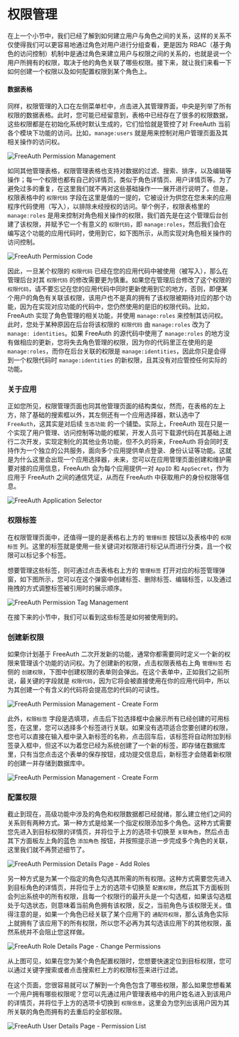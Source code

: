 # 权限管理

在上一个小节中，我们已经了解到如何建立用户与角色之间的关系，这样的关系不仅使得我们可以更容易地通过角色对用户进行分组查看，更是因为 RBAC（基于角色的访问控制）机制中是通过角色来建立用户与权限之间的关系的，也就是说一个用户所拥有的权限，取决于他的角色关联了哪些权限。接下来，就让我们来看一下如何创建一个权限以及如何配置权限到某个角色上。

#### 数据表格

同样，权限管理的入口在左侧菜单栏中，点击进入其管理界面，中央是列举了所有权限的数据表格。此时，您可能已经留意到，表格中已经存在了很多的权限数据，这些权限都是在初始化系统时默认生成的，它们恰恰就是管控了对 FreeAuth 当前各个模块下功能的访问。比如，`manage:users` 就是用来控制对用户管理页面及其相关操作的访问权。

![FreeAuth Permission Management](/assets/manual/permission-management.png)

如同其他管理表格，权限管理表格也支持对数据的过滤、搜索、排序，以及编辑等操作；每一个权限也都有自己的详情页，类似于角色详情页、用户详情页等。为了避免过多的重复，在这里我们就不再对这些基础操作一一展开进行说明了。但是，权限表格中的 `权限代码` 字段在这里是值的一提的，它被设计为供您在您未来的应用程序代码使用（写入），以排除未经授权的访问。举个例子，权限表格里的 `manage:roles` 是用来控制对角色相关操作的权限，我们首先是在这个管理后台创建了该权限，并赋予它一个有意义的 `权限代码`，即 `manage:roles`，然后我们会在编写这个功能的应用代码时，使用到它，如下图所示，从而实现对角色相关操作的访问控制。

![FreeAuth Permission Code](/assets/manual/permission-code.png)

因此，一旦某个权限的 `权限代码` 已经在您的应用代码中被使用（被写入），那么在管理后台对其 `权限代码` 的修改需要更为慎重。如果您在管理后台修改了这个权限的 `权限代码`，请不要忘记在您的应用代码中同时更新使用到它的地方，否则，即便某个用户的角色有关联该权限，该用户也不是真的拥有了该权限被期待对应的那个功能，因为在实现对应功能的代码中，您仍然使用的是旧的权限代码。比如，FreeAuth 实现了角色管理的相关功能，并使用 `manage:roles` 来控制其访问权。此时，您处于某种原因在后台将该权限的 `权限代码` 由 `manage:roles` 改为了 `manage: identities`。如果 FreeAuth 的源代码中使用了 `manage:roles` 的地方没有做相应的更新，您将失去角色管理的权限，因为你的代码里正在使用的是 `manage:roles`，而你在后台关联的权限是 `manage:identities`，因此你只是会得到一个权限代码时 `manage:identities` 的新权限，且其没有对应管控任何实际的功能。

### 关于应用

正如您所见，权限管理页面也同其他管理页面的结构类似，然而，在表格的左上方，除了基础的搜索框以外，其左侧还有一个应用选择器，默认选中了 `FreeAuth`，这其实是对后续 `生态功能` 的一个铺垫。实际上，FreeAuth 现在只是一个实现了用户管理、访问控制等功能的框架，开发人员可下载源代码在其基础上进行二次开发，实现定制化的其他业务功能，但不久的将来，FreeAuth 将会同时支持作为一个独立的公共服务，面向多个应用提供单点登录、身份认证等功能。这就是为什么这里会出现一个应用选择器，未来，您可以在应用管理页面创建和维护需要对接的应用信息，FreeAuth 会为每个应用提供一对 `AppID` 和 `AppSecret`，作为应用于 FreeAuth 之间的通信凭证，从而在 FreeAuth 中获取用户的身份权限等信息。

![FreeAuth Application Selector](/assets/manual/application-selector.png)

### 权限标签

在权限管理页面中，还值得一提的是表格右上方的 `管理标签` 按钮以及表格中的 `权限标签` 列。这里的标签就是使用一些关键词对权限进行标记从而进行分类，且一个权限可以标记多个标签。

想要管理这些标签，则可通过点击表格右上方的 `管理标签` 打开对应的标签管理弹窗，如下图所示，您可以在这个弹窗中创建标签、删除标签、编辑标签，以及通过拖拽的方式调整标签被引用时的展示顺序。

![FreeAuth Permission Tag Management](/assets/manual/permission-tag-management.png)

在接下来的小节中，我们可以看到这些标签是如何被使用到的。

### 创建新权限

如果你计划基于 FreeAuth 二次开发新的功能，通常你都需要同时定义一个新的权限来管理该个功能的访问权。为了创建新的权限，点击权限表格右上角 `管理标签` 右侧的 `创建权限`，下图中创建权限的表单则会弹出。在这个表单中，正如我们之前所说，最关键的字段就是 `权限代码`，因为它将会被直接使用在你的应用代码中，所以为其创建一个有含义的代码将会提高您的代码的可读性。

![FreeAuth Permission Management - Create Form](/assets/manual/permission-management-create.png)

此外，`权限标签` 字段是选填项，点击后下拉选择框中会展示所有已经创建的可用标签，在这里，您可以选择多个标签进行关联。如果没有选项适合您要创建的权限，您也可以直接在输入框中录入新标签的名称，点击回车后，该标签将自动附加到标签录入框中，但这不以为着您已经为系统创建了一个新的标签，即存储在数据库里，只有当您点击这个表单的保存按钮，成功提交信息后，新标签才会随着新权限的创建一并存储到数据库中。

![FreeAuth Permission Management - Create Form](/assets/manual/permission-management-create-with-tag.png)


### 配置权限

截止到现在，高级功能中涉及的角色和权限数据都已经就绪，那么建立他们之间的关系则有两种方式。第一种方式是给某一个指定权限添加多个角色。这种方式需要您先进入到目标权限的详情页，并将位于上方的选项卡切换至 `关联角色`，然后点击其下方面板左上角的蓝色 `添加角色` 按钮，并按照提示进一步完成多个角色的关联，这里我们就不再赘述细节了。

![FreeAuth Permission Details Page - Add Roles](/assets/manual/permission-details-add-roles.png)

另一种方式是为某一个指定的角色勾选其所需的所有权限。这种方式需要您先进入到目标角色的详情页，并将位于上方的选项卡切换至 `配置权限`，然后其下方面板则会列出系统中的所有权限，且每一个权限行的最开头是一个勾选框，如果该勾选框处于勾选状态，则意味着当前角色拥有该权限，反之，当前角色与该权限无关。值得注意的是，如果一个角色已经关联了某个应用下的 `通配符权限`，那么该角色实际上就拥有了该应用下的所有权限，所以您不必再为其勾选该应用下的其他权限，虽然系统并不会阻止您这样做。

![FreeAuth Role Details Page - Change Permissions](/assets/manual/role-details-change-permissions.png)

从上图可见，如果在您为某个角色配置权限时，您想要快速定位到目标权限，您可以通过关键字搜索或者点击搜索栏上方的权限标签来进行过滤。

在这个页面，您很容易就可以了解到一个角色包含了哪些权限，那么如果您想看某一个用户拥有哪些权限呢？您可以先通过用户管理表格中的用户姓名进入到该用户的详情页，并将位于上方的选项卡切换到 `权限信息`，这里会为您列出该用户因为其所关联的角色而拥有的去重后的全部权限。

![FreeAuth User Details Page - Permission List](/assets/manual/user-details-permission-list.png)

